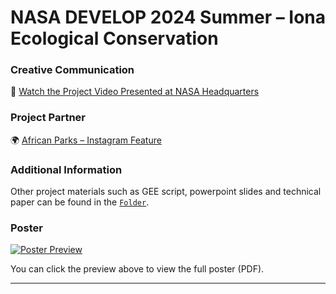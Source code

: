 # NASA DEVELOP 2024 Summer – Iona Ecological Conservation

### Creative Communication
🎥 [Watch the Project Video Presented at NASA Headquarters](https://www.youtube.com/watch?v=aCNpj-zpOeY)

### Project Partner
🌍 [African Parks – Instagram Feature](https://www.instagram.com/p/C_S3Z5uNwsA/?utm_source=ig_embed&ig_rid=d9f759c7-87ce-4e6e-9c0f-04b31f0dfe29)

### Additional Information
Other project materials such as GEE script, powerpoint slides and technical paper can be found in the [`Folder`](./Folder).

### Poster
[![Poster Preview](./Folder/poster_preview.png)](./Folder/2024Sum_GA_IonaEco_Poster.pdf)

You can click the preview above to view the full poster (PDF).

---
